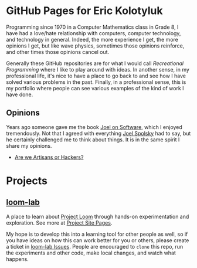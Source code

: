 # GitHub Pages for Eric Kolotyluk

<!--
    Remember, that after pushing changes back to GitHub, it can take a while for the Jekyll build
    to complete and render everything.
-->

Programming since 1970 in a Computer Mathematics class in Grade 8, I have had a love/hate relationship with
computers, computer technology, and technology in general. Indeed, the more experience I get, the more
opinions I get, but like wave physics, sometimes those opinions reinforce, and other times those opinions
cancel out.

Generally these GitHub repositories are for what I would call *Recreational Programming* where I like to
play around with ideas. In another sense, in my professional life, it's nice to have a place to go back
to and see how I have solved various problems in the past. Finally, in a professional sense, this is
my portfolio where people can see various examples of the kind of work I have done.

## Opinions

Years ago someone gave me the book
[Joel on Software](https://books.google.ca/books?id=5qx2S47hnnEC),
which I enjoyed tremendously. Not that I agreed with everything
[Joel Spolsky](https://en.wikipedia.org/wiki/Joel_Spolsky)
had to say, but he certainly challenged me to think about things. It is in the same spirit I share my
opinions.

- [Are we Artisans or Hackers?](Artisan-or-Hacker.md)

# Projects

## [loom-lab](https://github.com/kolotyluk/loom-lab)

A place to learn about
[Project Loom](https://openjdk.java.net/projects/loom)
through hands-on experimentation and exploration. See more at
[Project Site Pages](https://kolotyluk.github.io/loom-lab).

My hope is to develop this into a learning tool for other people as well, so if you have ideas on how
this can work better for you or others, please create a ticket in
[loom-lab Issues](https://github.com/kolotyluk/loom-lab/issues).
People are encouraged to `clone` this repo, run the experiments
and other code, make local changes, and watch what happens.

